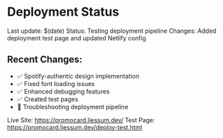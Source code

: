 # Deployment Status

Last update: $(date)
Status: Testing deployment pipeline
Changes: Added deployment test page and updated Netlify config

## Recent Changes:
- ✅ Spotify-authentic design implementation
- ✅ Fixed font loading issues
- ✅ Enhanced debugging features
- ✅ Created test pages
- 🔧 Troubleshooting deployment pipeline

Live Site: https://promocard.liessum.dev/
Test Page: https://promocard.liessum.dev/deploy-test.html
